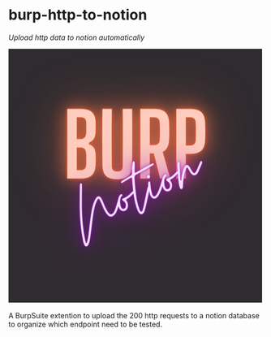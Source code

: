 burp-http-to-notion
====
*Upload http data to notion automatically*


![burp-http-to-notion](https://raw.githubusercontent.com/p4p1/burp-http-to-notion/main/assets/logo.png)

A BurpSuite extention to upload the 200 http requests to a notion database to
organize which endpoint need to be tested.
